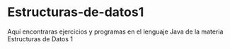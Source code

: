 # Estructuras-de-datos1
Aquí encontraras ejercicios y programas en el lenguaje Java de la materia Estructuras de Datos 1
